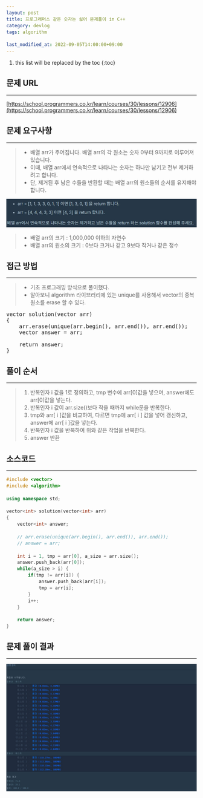 ```yaml
---
layout: post
title: 프로그래머스 같은 숫자는 싫어 문제풀이 in C++
category: devlog
tags: algorithm

last_modified_at: 2022-09-05T14:00:00+09:00
---
```


1. this list will be replaced by the toc
{:toc}

## 문제 URL
---
[https://school.programmers.co.kr/learn/courses/30/lessons/12906](https://school.programmers.co.kr/learn/courses/30/lessons/12906)

## 문제 요구사항
---
> + 배열 arr가 주어집니다. 배열 arr의 각 원소는 숫자 0부터 9까지로 이루어져 있습니다. 
> + 이때, 배열 arr에서 연속적으로 나타나는 숫자는 하나만 남기고 전부 제거하려고 합니다. 
> + 단, 제거된 후 남은 수들을 반환할 때는 배열 arr의 원소들의 순서를 유지해야 합니다.

<img src="/assets/img/post-img/algorithm/2022-09-05-pgs-Lv1_HateSameNumber/problem-requirement1.jpg">

> + 배열 arr의 크기 : 1,000,000 이하의 자연수
> + 배열 arr의 원소의 크기 : 0보다 크거나 같고 9보다 작거나 같은 정수

## 접근 방법
---
> + 기초 프로그래밍 방식으로 풀이했다.
> + 알아보니 algorithm 라이브러리에 있는 unique를 사용해서 vector의 중복 원소를 erase 할 수 있다.
<pre>
vector<int> solution(vector<int> arr) 
{    
    arr.erase(unique(arr.begin(), arr.end()), arr.end());
    vector<int> answer = arr;

    return answer;
}
</pre>

## 풀이 순서
---
> 1. 반복인자 i 값을 1로 정의하고, tmp 변수에 arr[0]값을 넣으며, answer에도 arr[0]값을 넣는다.
> 2. 반복인자 i 값이 arr.size()보다 작을 때까지 while문을 반복한다.
> 3. tmp와 arr[ i ]값을 비교하여, 다르면 tmp에 arr[ i ] 값을 넣어 갱신하고, answer에 arr[ i ]값을 넣는다.
> 4. 반복인자 i 값을 반복하여 위와 같은 작업을 반복한다.
> 5. answer 반환

## 소스코드
---
~~~c++
#include <vector>
#include <algorithm>

using namespace std;

vector<int> solution(vector<int> arr) 
{
    vector<int> answer;
    
    // arr.erase(unique(arr.begin(), arr.end()), arr.end());
    // answer = arr;
    
    int i = 1, tmp = arr[0], a_size = arr.size();
    answer.push_back(arr[0]);
    while(a_size > i) {
        if(tmp != arr[i]) {
            answer.push_back(arr[i]);
            tmp = arr[i];
        }
        i++;
    }
    
    return answer;
}
~~~

## 문제 풀이 결과
---
<img src="/assets/img/post-img/algorithm/2022-09-05-pgs-Lv1_HateSameNumber/result.jpg">